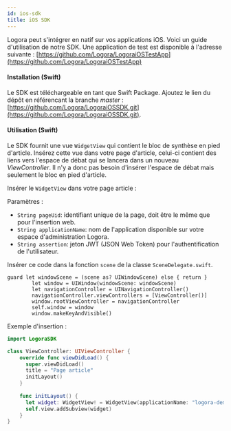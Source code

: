 ```yaml
---
id: ios-sdk
title: iOS SDK
---
```


Logora peut s'intégrer en natif sur vos applications iOS. Voici un guide d'utilisation de notre SDK.
Une application de test est disponible à l'adresse suivante : [https://github.com/Logora/LogoraiOSTestApp](https://github.com/Logora/LogoraiOSTestApp)

#### Installation (Swift)

Le SDK est téléchargeable en tant que Swift Package. Ajoutez le lien du dépôt en référencant la branche _master_ :  [https://github.com/Logora/LogoraiOSSDK.git](https://github.com/Logora/LogoraiOSSDK.git). 


#### Utilisation (Swift)

Le SDK fournit une vue `WidgetView` qui contient le bloc de synthèse en pied d'article. Insérez cette vue dans votre page d'article, celui-ci
contient des liens vers l'espace de débat qui se lancera dans un nouveau _ViewController_. Il n'y a donc pas besoin d'insérer l'espace de débat mais seulement le bloc
en pied d'article.

Insérer le `WidgetView` dans votre page article :

Paramètres :
- `String pageUid`: identifiant unique de la page, doit être le même que pour l'insertion web.
- `String applicationName`: nom de l'application disponible sur votre espace d'administration Logora.
- `String assertion`: jeton JWT (JSON Web Token) pour l'authentification de l'utilisateur.

Insérer ce code dans la fonction `scene` de la classe `SceneDelegate.swift`.

```
guard let windowScene = (scene as? UIWindowScene) else { return }
        let window = UIWindow(windowScene: windowScene)
        let navigationController = UINavigationController()
        navigationController.viewControllers = [ViewController()]
        window.rootViewController = navigationController
        self.window = window
        window.makeKeyAndVisible()
```

Exemple d'insertion :

```swift
import LogoraSDK

class ViewController: UIViewController {
    override func viewDidLoad() {
      super.viewDidLoad()
      title = "Page article"
      initLayout()
    }
    
    func initLayout() {
      let widget: WidgetView! = WidgetView(applicationName: "logora-demo", pageUid: "mon-article", null)
      self.view.addSubview(widget)
    }
}
```
